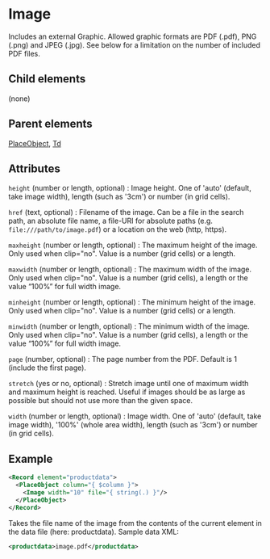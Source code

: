 # Image



Includes an external Graphic. Allowed graphic formats are PDF (.pdf), PNG (.png) and JPEG (.jpg). See below for a limitation on the number of included PDF files.



##  Child elements

(none)

##  Parent elements

[PlaceObject](../placeobject.md), [Td](../td.md)


## Attributes



`height` (number or length, optional)
:   Image height. One of 'auto' (default, take image width), length (such as '3cm') or number (in grid cells).




`href` (text, optional)
:   Filename of the image. Can be a file in the search path, an absolute file name, a file-URI for absolute paths (e.g. `file:///path/to/image.pdf`) or a location on the web (http, https).




`maxheight` (number or length, optional)
:   The maximum height of the image. Only used when clip="no". Value is a number (grid cells) or a length.




`maxwidth` (number or length, optional)
:   The maximum width of the image. Only used when clip="no". Value is a number (grid cells), a length or the value “100%” for full width image.




`minheight` (number or length, optional)
:   The minimum height of the image. Only used when clip="no". Value is a number (grid cells) or a length.




`minwidth` (number or length, optional)
:   The minimum width of the image. Only used when clip="no". Value is a number (grid cells), a length or the value “100%” for full width image.




`page` (number, optional)
:   The page number from the PDF. Default is 1 (include the first page).




`stretch` (yes or no, optional)
:   Stretch image until one of maximum width and maximum height is reached. Useful if images should be as large as possible but should not use more than the given space.




`width` (number or length, optional)
:   Image width. One of 'auto' (default, take image width), '100%' (whole area width), length (such as '3cm') or number (in grid cells).




## Example

```xml
<Record element="productdata">
  <PlaceObject column="{ $column }">
    <Image width="10" file="{ string(.) }"/>
  </PlaceObject>
</Record>

```

Takes the file name of the image from the contents of the current element in the data file (here: productdata). Sample data XML:


```xml
<productdata>image.pdf</productdata>
```






